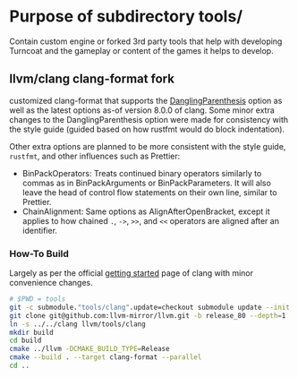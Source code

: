 # Purpose of subdirectory tools/

Contain custom engine or forked 3rd party tools that help with developing
Turncoat and the gameplay or content of the games it helps to develop.

## llvm/clang clang-format fork

customized clang-format that supports the [DanglingParenthesis](https://reviews.llvm.org/D33029)
option as well as the latest options as-of version 8.0.0 of clang. Some minor
extra changes to the DanglingParenthesis option were made for consistency with
the style guide (guided based on how rustfmt would do block indentation).

Other extra options are planned to be more consistent with the style guide,
`rustfmt`, and other influences such as Prettier:

- BinPackOperators: Treats continued binary operators similarly to commas as in
  BinPackArguments or BinPackParameters. It will also leave the head of
  control flow statements on their own line, similar to Prettier.
- ChainAlignment: Same options as AlignAfterOpenBracket, except it applies to
  how chained `.`, `->`, `>>`, and `<<` operators are aligned after an
  identifier.

### How-To Build

Largely as per the official [getting started](https://clang.llvm.org/get_started.html)
page of clang with minor convenience changes.

```sh
# $PWD = tools
git -c submodule."tools/clang".update=checkout submodule update --init clang
git clone git@github.com:llvm-mirror/llvm.git -b release_80 --depth=1
ln -s ../../clang llvm/tools/clang
mkdir build
cd build
cmake ../llvm -DCMAKE_BUILD_TYPE=Release
cmake --build . --target clang-format --parallel
cd ..
```
